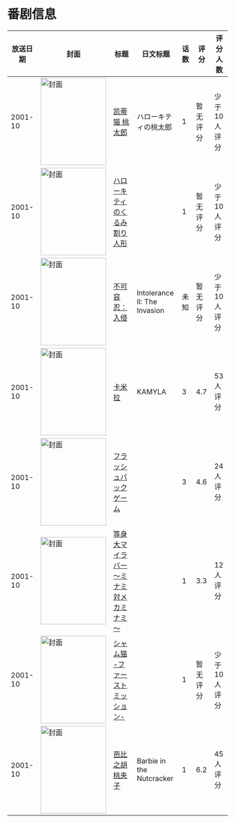 # 番剧信息

|放送日期|封面|标题|日文标题|话数|评分|评分人数|
|---|---|---|---|---|---|---|
|2001-10|<img src="//lain.bgm.tv/pic/cover/c/e2/07/316755_I2rR1.jpg" alt="封面" style="width:150px;height:200px;object-fit:cover;">|[凯蒂猫 桃太郎](https://bangumi.tv/subject/316755)|ハローキティの桃太郎|1|暂无评分|少于10人评分|
|2001-10|<img src="//lain.bgm.tv/pic/cover/c/82/a1/316761_Dgo8A.jpg" alt="封面" style="width:150px;height:200px;object-fit:cover;">|[ハローキティのくるみ割り人形](https://bangumi.tv/subject/316761)||1|暂无评分|少于10人评分|
|2001-10|<img src="//lain.bgm.tv/pic/cover/c/16/df/132149_BVQkZ.jpg" alt="封面" style="width:150px;height:200px;object-fit:cover;">|[不可容忍：入侵](https://bangumi.tv/subject/132149)|Intolerance II: The Invasion|未知|暂无评分|少于10人评分|
|2001-10|<img src="/img/no_icon_subject.png" alt="封面" style="width:150px;height:200px;object-fit:cover;">|[卡米拉](https://bangumi.tv/subject/78968)|KAMYLA|3|4.7|53人评分|
|2001-10|<img src="/img/no_icon_subject.png" alt="封面" style="width:150px;height:200px;object-fit:cover;">|[フラッシュバックゲーム](https://bangumi.tv/subject/106526)||3|4.6|24人评分|
|2001-10|<img src="/img/no_icon_subject.png" alt="封面" style="width:150px;height:200px;object-fit:cover;">|[等身大マイラバー～ミナミ対メカミナミ～](https://bangumi.tv/subject/111847)||1|3.3|12人评分|
|2001-10|<img src="//lain.bgm.tv/pic/cover/c/23/a5/89711_4sC9a.jpg" alt="封面" style="width:150px;height:200px;object-fit:cover;">|[シャム猫 -ファーストミッション-](https://bangumi.tv/subject/89711)||1|暂无评分|少于10人评分|
|2001-10|<img src="//lain.bgm.tv/pic/cover/c/1c/a4/116152_q2d0c.jpg" alt="封面" style="width:150px;height:200px;object-fit:cover;">|[芭比之胡桃夹子](https://bangumi.tv/subject/116152)|Barbie in the Nutcracker|1|6.2|45人评分|
